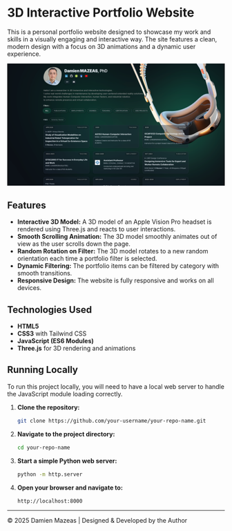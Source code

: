 # 3D Interactive Portfolio Website

This is a personal portfolio website designed to showcase my work and skills in a visually engaging and interactive way. The site features a clean, modern design with a focus on 3D animations and a dynamic user experience.

![Portfolio Screenshot](images/screenshot.png)

## Features

- **Interactive 3D Model:** A 3D model of an Apple Vision Pro headset is rendered using Three.js and reacts to user interactions.
- **Smooth Scrolling Animation:** The 3D model smoothly animates out of view as the user scrolls down the page.
- **Random Rotation on Filter:** The 3D model rotates to a new random orientation each time a portfolio filter is selected.
- **Dynamic Filtering:** The portfolio items can be filtered by category with smooth transitions.
- **Responsive Design:** The website is fully responsive and works on all devices.

## Technologies Used

- **HTML5**
- **CSS3** with Tailwind CSS
- **JavaScript (ES6 Modules)**
- **Three.js** for 3D rendering and animations

## Running Locally

To run this project locally, you will need to have a local web server to handle the JavaScript module loading correctly.

1. **Clone the repository:**
   ```bash
   git clone https://github.com/your-username/your-repo-name.git
   ```

2. **Navigate to the project directory:**
   ```bash
   cd your-repo-name
   ```

3. **Start a simple Python web server:**
   ```bash
   python -m http.server
   ```

4. **Open your browser and navigate to:**
   ```
   http://localhost:8000
   ```

---
&copy; 2025 Damien Mazeas | Designed & Developed by the Author
